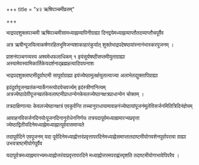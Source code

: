 +++
title = "४२ ऋषिपञ्चमीव्रतम्"

+++

भाद्रपदशुक्लपञ्चमी ऋषिपञ्चमीसामध्याह्नव्यापिनीग्राह्या दिनद्वयेमध्याह्नव्याप्तौतदव्याप्तौचपूर्वैव

अत्र ऋषीन्पूजयित्वाकर्षणरहितभूमिजन्यशाकाहारंकुर्यात् शुक्लेभाद्रपदेषष्ठयांस्नानंभास्करपूजनम् ।

प्राशनंपञ्चगव्यस्य अश्वमेधफलाधिकम् १ इयंसूर्यषष्ठीसप्तमीयुताग्राह्या अस्यामेवस्वामिकार्तिकेयदर्शनाद्ब्रह्महत्यादिपापनाशः

भाद्रपदशुक्लाष्टमीदूर्वाष्टमी सापूर्वाग्राह्या इयंज्येष्ठामूलर्क्षयुतात्याज्या अलाभेतद्युक्तापिग्राह्या

इदंदूर्वापूजनव्रतंकन्यार्केगस्त्योदयेचवर्ज्यम् इदंस्त्रीणांनित्यम् अत्रज्येष्ठादेवीपूजनव्रतंकेवलाष्टमीप्राधान्येनकेवलज्येष्ठानक्षत्रप्राधान्येन चोक्तम् ।

तत्रदाक्षिणात्याः केवलज्येष्ठानक्षत्रं एवकुर्वन्ति तच्चानुराधायामावाहनंज्येष्ठायांपूजनंमूलेविसर्जनमितित्रिदिनंज्ञेयम्

आवाहनविसर्जनदिनयोःपूजनदिनानुरोधेननिर्णयः तत्रयदापूर्वमध्याह्ममारभ्यप्रवृत्ता ज्येष्ठाद्वितीयदिनेमध्याह्नेमध्याह्नात्पूर्ववासमाप्यते

तदापूर्वदिने एवपूजनम् यदा पूर्वदिनेमध्याह्नोत्तरंप्रवृत्तापरदिनेमध्याह्नेसमाप्तातदाष्टमीयोगवशेनपूर्वापरावा ग्राह्या उभयत्राष्टमीयोगेपूर्वैव

यदापूर्वत्रमध्याह्नमारभ्यमध्याह्नोत्तरंवाप्रवृत्तापरदिने मध्याह्नोत्तरमपराह्णंस्पृशति तदाष्टमीयोगाभावेपिपरैव ।
